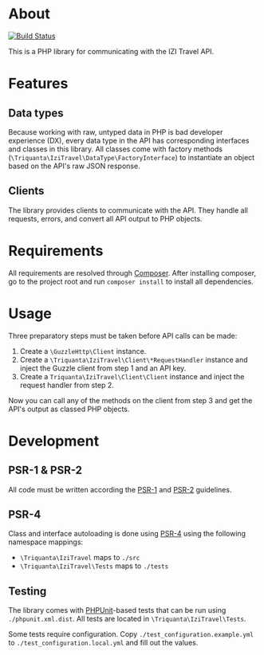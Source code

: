 About
=====
[![Build Status](https://travis-ci.org/Triquanta/libizi.svg?branch=master)](https://travis-ci.org/Triquanta/libizi)

This is a PHP library for communicating with the IZI Travel API.

Features
========

Data types
----------
Because working with raw, untyped data in PHP is bad developer experience (DX),
every data type in the API has corresponding interfaces and classes in this
library. All classes come with factory methods
(`\Triquanta\IziTravel\DataType\FactoryInterface`) to instantiate an object
based on the API's raw JSON response.

Clients
-------
The library provides clients to communicate with the API. They handle all
requests, errors, and convert all API output to PHP objects.

Requirements
============
All requirements are resolved through [Composer](http://getcomposer.org). After
installing composer, go to the project root and run `composer install` to
install all dependencies.

Usage
=====
Three preparatory steps must be taken before API calls can be made:

1. Create a `\GuzzleHttp\Client` instance.
2. Create a `\Triquanta\IziTravel\Client\*RequestHandler` instance and inject
    the Guzzle client from step 1 and an API key.
3. Create a `Triquanta\IziTravel\Client\Client` instance and inject the request
    handler from step 2.

Now you can call any of the methods on the client from step 3 and get the API's
output as classed PHP objects.

Development
===========

PSR-1 & PSR-2
-------------
All code must be written according the
[PSR-1](http://www.php-fig.org/psr/psr-1/) and
[PSR-2](http://www.php-fig.org/psr/psr-2/) guidelines.

PSR-4
-----
Class and interface autoloading is done using
[PSR-4](http://www.php-fig.org/psr/psr-4/) using the following namespace
mappings:

* `\Triquanta\IziTravel` maps to `./src`
* `\Triquanta\IziTravel\Tests` maps to `./tests`

Testing
-------
The library comes with [PHPUnit](https://phpunit.de/)-based tests that can be
run using `./phpunit.xml.dist`. All tests are located in
`\Triquanta\IziTravel\Tests`.

Some tests require configuration. Copy `./test_configuration.example.yml` to
`./test_configuration.local.yml` and fill out the values.
